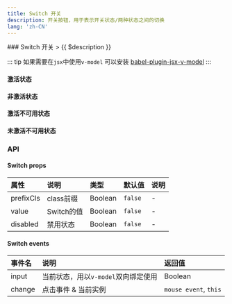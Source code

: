 ```yaml
---
title: Switch 开关
description: 开关按钮，用于表示开关状态/两种状态之间的切换
lang: 'zh-CN'
---
```


<ClientOnly>
### Switch 开关
> {{ $description }}

::: tip
  如果需要在`jsx`中使用`v-model` 可以安装 [babel-plugin-jsx-v-model](https://github.com/nickmessing/babel-plugin-jsx-v-model)
:::

#### 激活状态

  <template>
     <CodeBlocks>
      <Toggle v-model="value1"/>
   <template slot="code">

```jsx
<Toggle v-model={value1} />
```

  </template>
     </CodeBlocks>

  </template>

#### 非激活状态

  <template>
     <CodeBlocks>
      <Toggle v-model="value2"/>
   <template slot="code">

```jsx
<Toggle v-model={value2} />
```

  </template>
     </CodeBlocks>

  </template>

#### 激活不可用状态

  <template>
     <CodeBlocks>
      <Toggle disabled v-model="value3"/>
   <template slot="code">

```jsx
<Toggle disabled v-model={value3} />
```

  </template>
     </CodeBlocks>

  </template>

#### 未激活不可用状态

  <template>
     <CodeBlocks>
      <Toggle disabled v-model="value4"/>
   <template slot="code">

```jsx
<Toggle disabled v-model={value4} />
```

  </template>
     </CodeBlocks>

  </template>

  <script>
  export default {
    data() {
      return {
        value1: true,
        value2: false,
        value3: true,
        value4: false
      }
    }
  }
</script>

</ClientOnly>

### API
#### Switch props
| 属性      | 说明       | 类型    | 默认值  | 说明 |
| :-------- | :--------- | :------ | :------ | :--- |
| prefixCls | class前缀  | Boolean | `false` | -    |
| value     | Switch的值 | Boolean | `false` | -    |
| disabled  | 禁用状态   | Boolean | `false` | -    |

#### Switch events
| 事件名 | 说明                                | 返回值                |
| :----- | :---------------------------------- | :-------------------- |
| input  | 当前状态，用以`v-model`双向绑定使用 | Boolean               |
| change | 点击事件 & 当前实例                 | `mouse event`, `this` |
